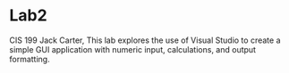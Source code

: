 # Lab2
CIS 199 Jack Carter, This lab explores the use of Visual Studio to create a simple GUI application with numeric input, calculations, and output formatting.
